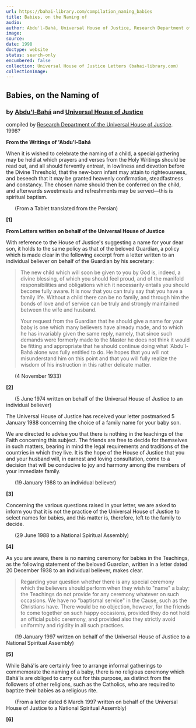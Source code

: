 ```yaml
---
url: https://bahai-library.com/compilation_naming_babies
title: Babies, on the Naming of
audio: 
author: Abdu'l-Bahá, Universal House of Justice, Research Department of the Universal House of Justice
image: 
source: 
date: 1998
doctype: website
status: search-only
encumbered: false
collection: Universal House of Justice Letters (bahai-library.com)
collectionImage: 
---
```



## Babies, on the Naming of

### by [Abdu'l-Bahá](https://bahai-library.com/author/Abdu'l-Bahá) and [Universal House of Justice](https://bahai-library.com/author/Universal%20House%20of%20Justice)

compiled by [Research Department of the Universal House of Justice](https://bahai-library.com/author/Research%20Department%20of%20the%20Universal%20House%20of%20Justice).  
1998?


**From the Writings of 'Abdu'l-Bahá**  
  

When it is wished to celebrate the naming of a child, a special gathering may be held at which prayers and verses from the Holy Writings should be read out, and all should fervently entreat, in lowliness and devotion before the Divine Threshold, that the new-born infant may attain to righteousness, and beseech that it may be granted heavenly confirmation, steadfastness and constancy. The chosen name should then be conferred on the child, and afterwards sweetmeats and refreshments may be served—this is spiritual baptism.  
  
      (From a Tablet translated from the Persian)

**\[1\]**

**From Letters written on behalf of the Universal House of Justice**  
  

With reference to the House of Justice's suggesting a name for your dear son, it holds to the same policy as that of the beloved Guardian, a policy which is made clear in the following excerpt from a letter written to an individual believer on behalf of the Guardian by his secretary:  
  

> The new child which will soon be given to you by God is, indeed, a divine blessing, of which you should feel proud, and of the manifold responsibilities and obligations which it necessarily entails you should become fully aware. It is now that you can truly say that you have a family life. Without a child there can be no family, and through him the bonds of love and of service can be truly and strongly maintained between the wife and husband.  
>   
> Your request from the Guardian that he should give a name for your baby is one which many believers have already made, and to which he has invariably given the same reply, namely, that since such demands were formerly made to the Master he does not think it would be fitting and appropriate that he should continue doing what 'Abdu'l-Bahá alone was fully entitled to do. He hopes that you will not misunderstand him on this point and that you will fully realize the wisdom of his instruction in this rather delicate matter.

      (4 November 1933)

**\[2\]**

      (5 June 1974 written on behalf of the Universal House of Justice to an individual believer)  
  

The Universal House of Justice has received your letter postmarked 5 January 1988 concerning the choice of a family name for your baby son.  
  

We are directed to advise you that there is nothing in the teachings of the Faith concerning this subject. The friends are free to decide for themselves in such matters, bearing in mind the legal requirements and traditions of the countries in which they live. It is the hope of the House of Justice that you and your husband will, in earnest and loving consultation, come to a decision that will be conducive to joy and harmony among the members of your immediate family.  
  
      (19 January 1988 to an individual believer)

**\[3\]**

Concerning the various questions raised in your letter, we are asked to inform you that it is not the practice of the Universal House of Justice to select names for babies, and this matter is, therefore, left to the family to decide.  
  
      (29 June 1988 to a National Spiritual Assembly)

**\[4\]**

As you are aware, there is no naming ceremony for babies in the Teachings, as the following statement of the beloved Guardian, written in a letter dated 20 December 1938 to an individual believer, makes clear.

> Regarding your question whether there is any special ceremony which the believers should perform when they wish to "name" a baby; the Teachings do not provide for any ceremony whatever on such occasions. We have no "baptismal service" in the Cause, such as the Christians have. There would be no objection, however, for the friends to come together on such happy occasions, provided they do not hold an official public ceremony, and provided also they strictly avoid uniformity and rigidity in all such practices.

      (19 January 1997 written on behalf of the Universal House of Justice to a National Spiritual Assembly)

**\[5\]**

While Bahá'ís are certainly free to arrange informal gatherings to commemorate the naming of a baby, there is no religious ceremony which Bahá'ís are obliged to carry out for this purpose, as distinct from the followers of other religions, such as the Catholics, who are required to baptize their babies as a religious rite.  
  
      (From a letter dated 6 March 1997 written on behalf of the Universal House of Justice to a National Spiritual Assembly)

**\[6\]**